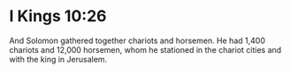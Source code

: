 # I Kings 10:26

And Solomon gathered together chariots and horsemen. He had 1,400 chariots and 12,000 horsemen, whom he stationed in the chariot cities and with the king in Jerusalem.
